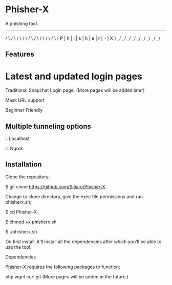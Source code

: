 # Phisher-X
A phishing tool.
  _   _   _   _   _   _   _   _   _  
 / \ / \ / \ / \ / \ / \ / \ / \ / \ 
( P | h | i | s | h | e | r | - | X )
 \_/ \_/ \_/ \_/ \_/ \_/ \_/ \_/ \_/ 
## Features ##

# Latest and updated login pages

Traditional Snapchat Login page.
(More pages will be added later)

Mask URL support

Beginner Friendly

## Multiple tunneling options ##

i. Localhost

ii. Ngrok

## Installation ##

Clone the repository; 

$ git clone https://github.com/Sitiaro/Phisher-X

Change to clone directory, give the exec file permissions and run phisherx.sh;

$ cd Phisher-X

$ chmod +x phisherx.sh

$ ./phisherx.sh

On first install, it'll install all the dependencies after which you'll be able to use the tool.

Dependencies

Phisher-X requires the following packages to function;

php
wget
curl
git
(More pages will be added in the future.)
